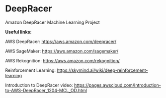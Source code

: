 # DeepRacer

Amazon DeepRacer Machine Learning Project

**Useful links:**

AWS DeepRacer: <https://aws.amazon.com/deepracer/>

AWS SageMaker: <https://aws.amazon.com/sagemaker/>

AWS Rekognition: <https://aws.amazon.com/rekognition/>

Reinforcement Learning: <https://skymind.ai/wiki/deep-reinforcement-learning>

Introduction to DeepRacer video: <https://pages.awscloud.com/Introduction-to-AWS-DeepRacer_1204-MCL_OD.html>

